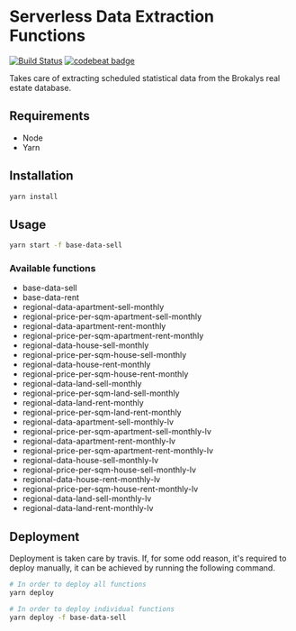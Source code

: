 # Serverless Data Extraction Functions

[![Build Status](https://travis-ci.org/brokalys/sls-data-extraction.svg?branch=master)](https://travis-ci.org/brokalys/sls-data-extraction)
[![codebeat badge](https://codebeat.co/badges/d08012a9-e6bb-4b70-8113-37f4a31b6f6d)](https://codebeat.co/projects/github-com-brokalys-sls-data-extraction-master)

Takes care of extracting scheduled statistical data from the Brokalys real estate database.

## Requirements
- Node
- Yarn

## Installation
```sh
yarn install
```

## Usage
```sh
yarn start -f base-data-sell
```

### Available functions
- base-data-sell
- base-data-rent
- regional-data-apartment-sell-monthly
- regional-price-per-sqm-apartment-sell-monthly
- regional-data-apartment-rent-monthly
- regional-price-per-sqm-apartment-rent-monthly
- regional-data-house-sell-monthly
- regional-price-per-sqm-house-sell-monthly
- regional-data-house-rent-monthly
- regional-price-per-sqm-house-rent-monthly
- regional-data-land-sell-monthly
- regional-price-per-sqm-land-sell-monthly
- regional-data-land-rent-monthly
- regional-price-per-sqm-land-rent-monthly
- regional-data-apartment-sell-monthly-lv
- regional-price-per-sqm-apartment-sell-monthly-lv
- regional-data-apartment-rent-monthly-lv
- regional-price-per-sqm-apartment-rent-monthly-lv
- regional-data-house-sell-monthly-lv
- regional-price-per-sqm-house-sell-monthly-lv
- regional-data-house-rent-monthly-lv
- regional-price-per-sqm-house-rent-monthly-lv
- regional-data-land-sell-monthly-lv
- regional-data-land-rent-monthly-lv

## Deployment
Deployment is taken care by travis. If, for some odd reason, it's required to deploy manually, it can be achieved by running the following command.

```sh
# In order to deploy all functions
yarn deploy

# In order to deploy individual functions
yarn deploy -f base-data-sell
```
